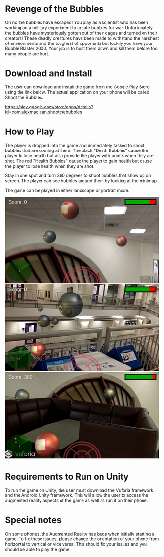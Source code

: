 # Revenge of the Bubbles

Oh no the bubbles have escaped! You play as a scientist who has been working on a military experiment to create bubbles for war. Unfortunately the bubbles have mysteriously gotten out of their cages and turned on their creators! These deadly creatures have been made to withstand the harshest of environments and the toughest of opponents but luckily you have your Bubble Blaster 2000. Your job is to hunt them down and kill them before too many people are hurt.

# Download and Install

The user can download and install the game from the Google Play Store using the link below. The actual application on your phone will be called Shoot the Bubbles. 

https://play.google.com/store/apps/details?id=com.alexmaclean.shootthebubbles


# How to Play

The player is dropped into the game and immediately tasked to shoot bubbles that are coming at them. The black "Death Bubbles" cause the player to lose health but also provide the player with points when they are shot. The red "Health Bubbles" cause the player to gain health but cause the player to lose health when they are shot. 

Stay in one spot and turn 360 degrees to shoot bubbles that show up on screen. The player can see bubbles around them by looking at the minimap.

The game can be played in either landscape or portrait mode.

![Alt text](/Images/1.png?raw=true "Screenshot 1")
![Alt text](/Images/2.png?raw=true "Screenshot 2")
![Alt text](/Images/3.png?raw=true "Screenshot 3")

# Requirements to Run on Unity

To run the game on Unity, the user must download the Vuforia framework and the Android Unity framework. This will allow the user to access the augmented reality aspects of the game as well as run it on their phone. 

# Special notes

On some phones, the Augmented Reality has bugs when initially starting a game. To fix these issues, please change the orientation of your phone from horizontal to vertical or vice versa. This should fix your issues and you should be able to play the game.
